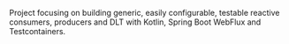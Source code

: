 Project focusing on building generic, easily configurable, testable reactive consumers, producers and DLT with Kotlin, Spring Boot WebFlux and Testcontainers. 
